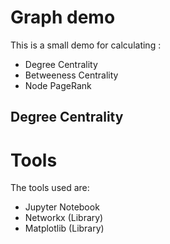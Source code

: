 # Graph demo

This is a small demo for calculating :
  - Degree Centrality
  - Betweeness Centrality
  - Node PageRank
  
## Degree Centrality

# Tools
The tools used are:
  - Jupyter Notebook
  - Networkx (Library)
  - Matplotlib (Library)
